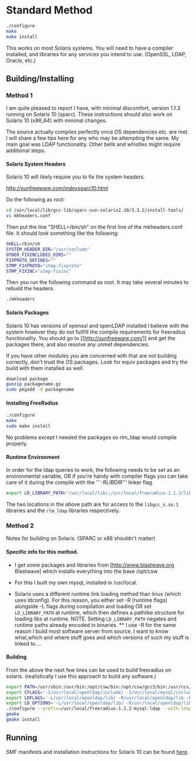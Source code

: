 # Standard Method

```bash
./configure
make
make install
```

This works on most Solaris systems.  You will need to have a compiler installed, and libraries for any services you intend to use. (OpenSSL, LDAP, Oracle, etc.)

## Building/Installing

### Method 1

I am quite pleased to report I have, with minimal discomfort, version
1.1.3 running on Solaris 10 (sparc). These instructions should also work on Solaris 10 (x86_64) with minimal changes.

The source actually compiles perfectly once OS dependencies etc. are met.
I will share a few tips here for any who may be attempting the same.
My main goal was LDAP functionality.  Other bells and whistles might require
additional steps.

#### Solaris System Headers

Solaris 10 will likely require you to fix the system headers.

http://sunfreeware.com/indexsparc10.html

Do the following as root:
```bash
cd /usr/local/lib/gcc-lib/sparc-sun-solaris2.10/3.3.2/install-tools/
vi mkheaders.conf
```

Then put the line "SHELL=/bin/sh" on the first line of the mkheaders.conf
file. It should look something like the following:
```bash
SHELL=/bin/sh
SYSTEM_HEADER_DIR="/usr/include"
OTHER_FIXINCLUDES_DIRS=""
FIXPROTO_DEFINES=""
STMP_FIXPROTO="stmp-fixproto"
STMP_FIXINC="stmp-fixinc"
```

Then you run the following command as root. It may take several minutes to
rebuild the headers.
```bash
./mkheaders
```

#### Solaris Packages

Solaris 10 has versions of openssl and openLDAP installed I believe with the
system however they do not fullfill the compile requirements for freeradius
functionality.
You should go to [[http://sunfreeware.com/]] and get the packages there, and
also resolve any unmet dependencies.

If you have other modules you are concerned with that are not building
correctly, don't trust the OS packages.  Look for equiv packages and try the
build with them installed as well.
```bash
download package
gunzip packagename.gz
sudo pkgadd -d packagename
```
#### Installing FreeRadius

```bash
./configure
make
sudo make install
```

No problems except I needed the packages so rlm_ldap would compile properly.

#### Runtime Environment

In order for the ldap queries to work, the following needs to be set as an
environmental variable, OR if you're handy with compiler flags you can take
care of it during the compile with the ''`-RLIBDIR''' linker flag.

```bash
export LD_LIBRARY_PATH="/usr/local/lib/;/usr/local/freeradius-1.1.3/lib"
```

The two locations in the above path are for access to the ``libgcc_s.so.1``
libraries and the ``rlm_ldap`` libraries respectively.

### Method 2

Notes for building on Solaris. (SPARC or x86 shouldn't matter)

#### Specific info for this method.

* I get some packages and libraries from [http://www.blastwave.org Blastwave] which installs everything into the base /opt/csw

* For this I built my own mysql, installed in /usr/local.

* Solaris uses a different runtime link loading method than linux (which uses ldconfig). For this reason, you either set -R (runtime flags) alongside -L flags during compilation and loading OR set ``LD_LIBRARY_PATH`` at runtime, which then defines a pathlike structure for loading libs at runtime. NOTE. Setting ``LD_LIBRARY_PATH`` negates and runtime paths already encoded in binaries.
** I use -R for the same reason I build most software server from source. I want to know what,which and where stuff goes and which versions of such my stuff is linked to....

#### Building

From the above the next few lines can be used to build freeradius on solaris. (realistically I use this approach to build any software.)

```bash
export PATH=/usr/sbin:/usr/bin:/opt/csw/bin:/opt/csw/gcc3/bin:/usr/ccs/bin:/opt/SUNWspro/bin
export CFLAGS='-I/usr/local/openldap/include/ -I/usr/local/mysql/include/mysql/ -I/opt/csw/include/'
export LDFLAGS='-L/usr/local/openldap/lib/ -R/usr/local/openldap/lib -L/usr/local/mysql/lib -R/usr/local/mysql/lib -L/opt/csw/lib -R/opt/csw/lib'
export LD_OPTIONS='-L/usr/local/openldap/lib/ -R/usr/local/openldap/lib -L/usr/local/mysql/lib -R/usr/local/mysql/lib -L/opt/csw/lib -R/opt/csw/lib'
./configure --prefix=/usr/local/freeradius-1.1.2-mysql-ldap --with-ldap --with-mysql-dir=/usr/local/mysql-5.0.21
gmake
gmake install
````
## Running

SMF manifests and installation instructions for Solaris 10 can be found [here](https://github.com/alandekok/freeradius-server/tree/master/scripts/solaris).